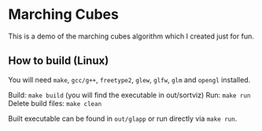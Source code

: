 # Marching Cubes

This is a demo of the marching cubes algorithm which I created just for fun.

## How to build (Linux)
You will need `make`, `gcc/g++`, `freetype2`, `glew`, `glfw`, `glm` and `opengl` installed.

Build: `make build` (you will find the executable in out/sortviz)
Run: `make run`
Delete build files: `make clean`

Built executable can be found in `out/glapp` or run directly via `make run`.

